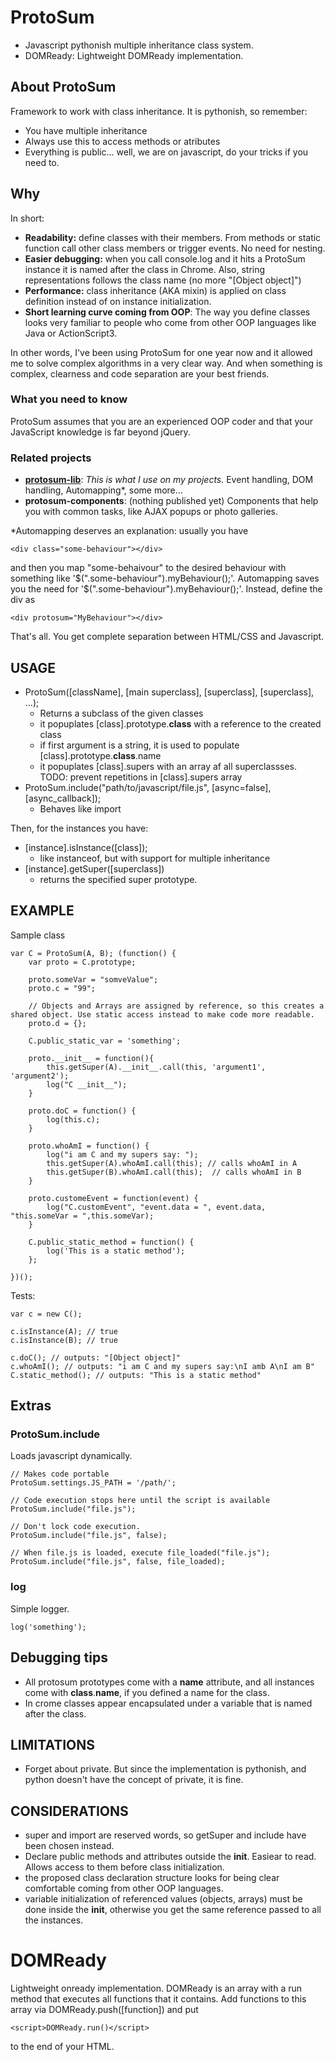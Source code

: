 
ProtoSum
=========

- Javascript pythonish multiple inheritance class system.
- DOMReady: Lightweight DOMReady implementation.


About ProtoSum
----------------

Framework to work with class inheritance. It is pythonish, so remember:

  - You have multiple inheritance
  - Always use this to access methods or atributes
  - Everything is public... well, we are on javascript, do your tricks if you need to.
  

Why
-------------

In short:

- **Readability:** define classes with their members. From methods or static function call other class members or trigger events. No need for nesting.
- **Easier debugging:** when you call console.log and it hits a ProtoSum instance it is named after the class in Chrome. Also, string representations follows the class name (no more "[Object object]")
- **Performance:** class inheritance (AKA mixin) is applied on class definition instead of on instance initialization.
- **Short learning curve coming from OOP**: The way you define classes looks very familiar to people who come from other OOP languages like Java or ActionScript3.

In other words, I've been using ProtoSum for one year now and it allowed me to solve complex algorithms in a very clear way. And when something is complex, clearness and code
separation are your best friends.


### What you need to know ###

ProtoSum assumes that you are an experienced OOP coder and that your JavaScript knowledge is far beyond jQuery.


### Related projects ###

- **[protosum-lib](http://github.com/francescortiz/protosum-lib)**: *This is what I use on my projects.* Event handling, DOM handling, Automapping\*, some more...
- **protosum-components**: (nothing published yet) Components that help you with common tasks, like AJAX popups or photo galleries.

\*Automapping deserves an explanation: usually you have

    <div class="some-behaviour"></div>

and then you map "some-behaivour" to the desired behaviour with something like '$(".some-behaviour").myBehaviour();'. Automapping saves you the need for '$(".some-behaviour").myBehaviour();'.
Instead, define the div as

    <div protosum="MyBehaviour"></div>

That's all. You get complete separation between HTML/CSS and Javascript.


USAGE
-----------

- ProtoSum([className], [main superclass], [superclass], [superclass], ...);
  * Returns a subclass of the given classes
  * it popuplates [class].prototype.__class__ with a reference to the created class
  * if first argument is a string, it is used to populate [class].prototype.__class__.name
  * it popuplates [class].supers with an array af all superclassses.
    TODO: prevent repetitions in [class].supers array
- ProtoSum.include("path/to/javascript/file.js", [async=false], [async_callback]);
  * Behaves like import
  
Then, for the instances you have:

- [instance].isInstance([class]);
  * like instanceof, but with support for multiple inheritance
- [instance].getSuper([superclass])
  * returns the specified super prototype.

  
EXAMPLE
----------------

Sample class

    var C = ProtoSum(A, B); (function() {
        var proto = C.prototype;

        proto.someVar = "somveValue";
        proto.c = "99";

        // Objects and Arrays are assigned by reference, so this creates a shared object. Use static access instead to make code more readable.
        proto.d = {};

        C.public_static_var = 'something';
        
        proto.__init__ = function(){
            this.getSuper(A).__init__.call(this, 'argument1', 'argument2');
            log("C __init__");
        }

        proto.doC = function() {
            log(this.c);
        }

        proto.whoAmI = function() {
            log("i am C and my supers say: ");
            this.getSuper(A).whoAmI.call(this); // calls whoAmI in A
            this.getSuper(B).whoAmI.call(this);  // calls whoAmI in B
        }
        
        proto.customeEvent = function(event) {
            log("C.customEvent", "event.data = ", event.data, "this.someVar = ",this.someVar);
        }

        C.public_static_method = function() {
            log('This is a static method');
        };

    })();


Tests:

    var c = new C();

    c.isInstance(A); // true
    c.isInstance(B); // true

    c.doC(); // outputs: "[Object object]"
    c.whoAmI(); // outputs: "i am C and my supers say:\nI amb A\nI am B"
    C.static_method(); // outputs: "This is a static method"


Extras
-----------

### ProtoSum.include
Loads javascript dynamically.

    // Makes code portable
    ProtoSum.settings.JS_PATH = '/path/';

    // Code execution stops here until the script is available
    ProtoSum.include("file.js");

    // Don't lock code execution.
    ProtoSum.include("file.js", false); 

    // When file.js is loaded, execute file_loaded("file.js");
    ProtoSum.include("file.js", false, file_loaded); 
    
### log
Simple logger.

    log('something');
    

Debugging tips
-------------------

- All protosum prototypes come with a __name__ attribute, and all instances come with __class__.__name__, if you defined a name for the class.
- In crome classes appear encapsulated under a variable that is named after the class.


LIMITATIONS
-------------

- Forget about private. But since the implementation is pythonish, and python doesn't
  have the concept of private, it is fine.


CONSIDERATIONS
-----------------------------

- super and import are reserved words, so getSuper and include have been chosen instead.
- Declare public methods and attributes outside the __init__. Easiear to read. Allows
  access to them before class initialization.
- the proposed class declaration structure looks for being clear comfortable coming from
  other OOP languages.
- variable initialization of referenced values (objects, arrays) must be done inside the __init__, otherwise you get the same
  reference passed to all the instances.


DOMReady
=============

Lightweight onready implementation. DOMReady is an array with a run method that executes all functions that it contains.
Add functions to this array via DOMReady.push([function]) and put

    <script>DOMReady.run()</script>

to the end of your HTML.



